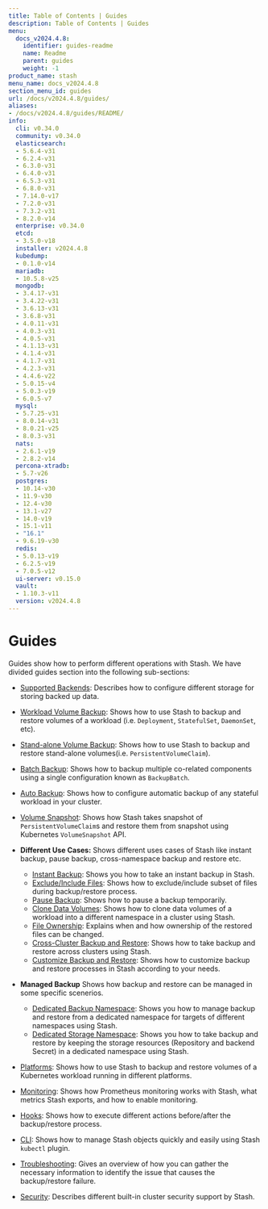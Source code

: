 ```yaml
---
title: Table of Contents | Guides
description: Table of Contents | Guides
menu:
  docs_v2024.4.8:
    identifier: guides-readme
    name: Readme
    parent: guides
    weight: -1
product_name: stash
menu_name: docs_v2024.4.8
section_menu_id: guides
url: /docs/v2024.4.8/guides/
aliases:
- /docs/v2024.4.8/guides/README/
info:
  cli: v0.34.0
  community: v0.34.0
  elasticsearch:
  - 5.6.4-v31
  - 6.2.4-v31
  - 6.3.0-v31
  - 6.4.0-v31
  - 6.5.3-v31
  - 6.8.0-v31
  - 7.14.0-v17
  - 7.2.0-v31
  - 7.3.2-v31
  - 8.2.0-v14
  enterprise: v0.34.0
  etcd:
  - 3.5.0-v18
  installer: v2024.4.8
  kubedump:
  - 0.1.0-v14
  mariadb:
  - 10.5.8-v25
  mongodb:
  - 3.4.17-v31
  - 3.4.22-v31
  - 3.6.13-v31
  - 3.6.8-v31
  - 4.0.11-v31
  - 4.0.3-v31
  - 4.0.5-v31
  - 4.1.13-v31
  - 4.1.4-v31
  - 4.1.7-v31
  - 4.2.3-v31
  - 4.4.6-v22
  - 5.0.15-v4
  - 5.0.3-v19
  - 6.0.5-v7
  mysql:
  - 5.7.25-v31
  - 8.0.14-v31
  - 8.0.21-v25
  - 8.0.3-v31
  nats:
  - 2.6.1-v19
  - 2.8.2-v14
  percona-xtradb:
  - 5.7-v26
  postgres:
  - 10.14-v30
  - 11.9-v30
  - 12.4-v30
  - 13.1-v27
  - 14.0-v19
  - 15.1-v11
  - "16.1"
  - 9.6.19-v30
  redis:
  - 5.0.13-v19
  - 6.2.5-v19
  - 7.0.5-v12
  ui-server: v0.15.0
  vault:
  - 1.10.3-v11
  version: v2024.4.8
---
```


# Guides

Guides show how to perform different operations with Stash. We have divided guides section into the following sub-sections:

- [Supported Backends](/docs/v2024.4.8/guides/backends/overview/): Describes how to configure different storage for storing backed up data.
- [Workload Volume Backup](/docs/v2024.4.8/guides/workloads/overview/): Shows how to use Stash to backup and restore volumes of a workload (i.e. `Deployment`, `StatefulSet`, `DaemonSet`, etc).
- [Stand-alone Volume Backup](/docs/v2024.4.8/guides/volumes/overview/): Shows how to use Stash to backup and restore stand-alone volumes(i.e. `PersistentVolumeClaim`).
- [Batch Backup](/docs/v2024.4.8/guides/batch-backup/overview/): Shows how to backup multiple co-related components using a single configuration known as `BackupBatch`.
- [Auto Backup](/docs/v2024.4.8/guides/auto-backup/overview/): Shows how to configure automatic backup of any stateful workload in your cluster.
- [Volume Snapshot](/docs/v2024.4.8/guides/volumesnapshot/overview/): Shows how Stash takes snapshot of `PersistentVolumeClaim`s and restore them from snapshot using Kubernetes `VolumeSnapshot` API.

- **Different Use Cases:**
Shows different uses cases of Stash like instant backup, pause backup, cross-namespace backup and restore etc.

  - [Instant Backup](/docs/v2024.4.8/guides/use-cases/instant-backup/): Shows you how to take an instant backup in Stash.
  - [Exclude/Include Files](/docs/v2024.4.8/guides/use-cases/exclude-include-files/): Shows how to exclude/include subset of files during backup/restore process.
  - [Pause Backup](/docs/v2024.4.8/guides/use-cases/pause-backup/): Shows how to pause a backup temporarily.
  - [Clone Data Volumes](/docs/v2024.4.8/guides/use-cases/clone-pvc/): Shows how to clone data volumes of a workload into a different namespace in a cluster using Stash.
  - [File Ownership](/docs/v2024.4.8/guides/use-cases/ownership/): Explains when and how ownership of the restored files can be changed.
  - [Cross-Cluster Backup and Restore](/docs/v2024.4.8/guides/use-cases/cross-cluster-backup/): Shows how to take backup and restore across clusters using Stash.
  - [Customize Backup and Restore](/docs/v2024.4.8/guides/use-cases/customize-backup-restore/): Shows how to customize backup and restore processes in Stash according to your needs.

- **Managed Backup**
Shows how backup and restore can be managed in some specific scenerios.
  - [Dedicated Backup Namespace](/docs/v2024.4.8/guides/managed-backup/dedicated-backup-namespace/): Shows you how to manage backup and restore from a dedicated namespace for targets of different namespaces using Stash.
  - [Dedicated Storage Namespace](/docs/v2024.4.8/guides/managed-backup/dedicated-storage-namespace/): Shows you how to take backup and restore by keeping the storage resources (Repository and backend Secret) in a dedicated namespace using Stash.

- [Platforms](/docs/v2024.4.8/guides/platforms/eks-irsa/): Shows how to use Stash to backup and restore volumes of a Kubernetes workload running in different platforms.
- [Monitoring](/docs/v2024.4.8/guides/monitoring/overview/): Shows how Prometheus monitoring works with Stash, what metrics Stash exports, and how to enable monitoring.
- [Hooks](/docs/v2024.4.8/guides/hooks/overview/): Shows how to execute different actions before/after the backup/restore process.
- [CLI](/docs/v2024.4.8/guides/cli/kubectl-plugin/): Shows how to manage Stash objects quickly and easily using Stash `kubectl` plugin.
- [Troubleshooting](/docs/v2024.4.8/guides/troubleshooting/how-to-troubleshoot/): Gives an overview of how you can gather the necessary information to identify the issue that causes the backup/restore failure.
- [Security](/docs/v2024.4.8/guides/security/rbac/): Describes different built-in cluster security support by Stash.
